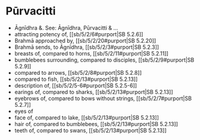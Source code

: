 # Pūrvacitti

* Āgnīdhra &. See: Āgnīdhra, Pūrvacitti & ...
* attracting potency of, [[sb/5/2/6#purport|SB 5.2.6]]
* Brahmā approached by, [[sb/5/2/20#purport|SB 5.2.20]]
* Brahmā sends, to Āgnīdhra, [[sb/5/2/3#purport|SB 5.2.3]]
* breasts of, compared to horns, [[sb/5/2/11#purport|SB 5.2.11]]
* bumblebees surrounding, compared to disciples, [[sb/5/2/9#purport|SB 5.2.9]]
* compared to arrows, [[sb/5/2/8#purport|SB 5.2.8]]
* compared to fish, [[sb/5/2/13#purport|SB 5.2.13]]
* description of, [[sb/5/2/5-6#purport|SB 5.2.5-6]]
* earings of, compared to sharks, [[sb/5/2/13#purport|SB 5.2.13]]
* eyebrows of, compared to bows without strings, [[sb/5/2/7#purport|SB 5.2.7]]
* eyes of
* face of, compared to lake, [[sb/5/2/13#purport|SB 5.2.13]]
* hair of, compared to bumblebees, [[sb/5/2/13#purport|SB 5.2.13]]
* teeth of, compared to swans, [[sb/5/2/13#purport|SB 5.2.13]]

